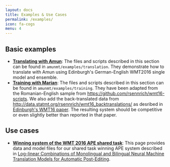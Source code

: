 ```yaml
---
layout: docs
title: Examples & Use Cases
permalink: /examples/
icon: fa-cogs
menu: 4
---
```


## Basic examples

* **[Translating with Amun](/usecases/translating/)**:
The files and scripts described in this section can be found in `amunmt/examples/translation`. They demonstrate how to translate with Amun using Edinburgh's German-English WMT2016 single model and ensemble. 
* **[Training with Marian](/usecases/training/)**: The files
and scripts described in this section can be found in
`amunmt/examples/training`. They have been adapted from the Romanian-English sample 
from <https://github.com/rsennrich/wmt16-scripts>. We also add the back-translated data from <http://data.statmt.org/rsennrich/wmt16_backtranslations/> as desribed in 
[Edinburgh's WMT16 paper](http://www.aclweb.org/anthology/W16-2323). The resulting system should be competitive 
or even slightly better than reported in that paper.

## Use cases

* **[Winning system of the WMT 2016 APE shared task](/usecases/postedit/)**: This page provides data and model files for our shared task winning APE system described in [Log-linear Combinations of Monolingual and Bilingual Neural Machine Translation Models for Automatic Post-Editing](http://www.aclweb.org/anthology/W16-2378).
